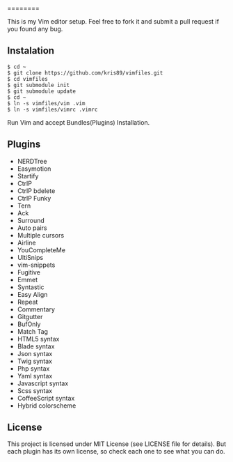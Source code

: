 
========

This is my Vim editor setup.
Feel free to fork it
and submit a pull request if you found any bug.

Instalation
-----------

    $ cd ~
    $ git clone https://github.com/kris89/vimfiles.git
    $ cd vimfiles
    $ git submodule init
    $ git submodule update
    $ cd ~
    $ ln -s vimfiles/vim .vim
    $ ln -s vimfiles/vimrc .vimrc

Run Vim and accept Bundles(Plugins) Installation.

Plugins
----------------

* NERDTree
* Easymotion
* Startify
* CtrlP
* CtrlP bdelete
* CtrlP Funky
* Tern
* Ack
* Surround
* Auto pairs
* Multiple cursors
* Airline
* YouCompleteMe
* UltiSnips
* vim-snippets
* Fugitive
* Emmet
* Syntastic
* Easy Align
* Repeat
* Commentary
* Gitgutter
* BufOnly
* Match Tag
* HTML5 syntax
* Blade syntax
* Json syntax
* Twig syntax
* Php syntax
* Yaml syntax
* Javascript syntax
* Scss syntax
* CoffeeScript syntax
* Hybrid colorscheme

License
-------

This project is licensed under MIT License (see LICENSE file for details). But
each plugin has its own license, so check each one to see what you can do.
